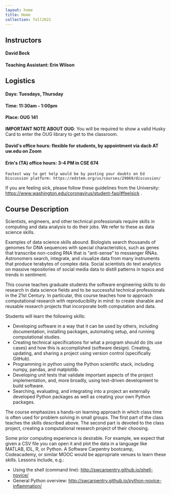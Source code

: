 ```yaml
---
layout: home
title: Home
collection: fall2021
---
```


## Instructors

#### David Beck
#### Teaching Assistant: Erin Wilson

## Logistics
#### Days: Tuesdays, Thursday
#### Time: 11:30am - 1:00pm
#### Place: OUG 141
**IMPORTANT NOTE ABOUT OUG**: You will be required to show a valid Husky Card to enter the OUG library to get to the classroom.

#### David's office hours: flexible for students, by appointment via dacb AT uw.edu on Zoom
#### Erin's (TA) office hours: 3-4 PM in CSE 674
```
Fastest way to get help would be by posting your doubts on Ed Discussion platform: https://edstem.org/us/courses/29869/discussion/ 
```

If you are feeling sick, please follow these guidelines from the University: https://www.washington.edu/coronavirus/student-faq/#feelsick .

## Course Description
Scientists, engineers, and other technical professionals require skills in computing and data analysis to do their jobs. We refer to these as data science skills.

Examples of data science skills abound. Biologists search thousands of genomes for DNA sequences with special characteristics, such as genes that transcribe non-coding RNA that is “anti-sense” to messenger RNAs. Astronomers search, integrate, and visualize data from many instruments that produce terabytes of complex data. Social scientists do text analytics on massive repositories of social media data to distill patterns in topics and trends in sentiment.

This course teaches graduate students the software engineering skills to do research in data science fields and to be successful technical professionals in the 21st Century. In particular, this course teaches how to approach computational research with reproducibility in mind: to create sharable and reusable research projects that incorporate both computation and data.

Students will learn the following skills:

- Developing software in a way that it can be used by others, including documentation, installing packages, automating setup, and running computational studies.
- Creating technical specifications for what a program should do (its use cases) and how this is accomplished (software design).
Creating, updating, and sharing a project using version control (specifically GitHub).
- Programming in python using the Python scientific stack, including numpy, pandas, and matplotlib.
- Developing unit tests that validate important aspects of the project implementation, and, more broadly, using test-driven development to build software.
- Searching, evaluating, and integrating into a project an externally developed Python packages as well as creating your own Python packages.

The course emphasizes a hands-on learning approach in which class time is often used for problem solving in small groups. The first part of the class teaches the skills described above. The second part is devoted to the class project, creating a computational research project of their choosing.

Some prior computing experience is desirable. For example, we expect that given a CSV file you can open it and plot the data in a language like MATLAB, IDL, R, or Python.  A Software Carpentry bootcamp, Codeacademy, or similar MOOC would be appropriate venues to learn these skills.  Lessons include, e.g.:

- Using the shell (command line): http://swcarpentry.github.io/shell-novice/
- General Python overview: http://swcarpentry.github.io/python-novice-inflammation/
